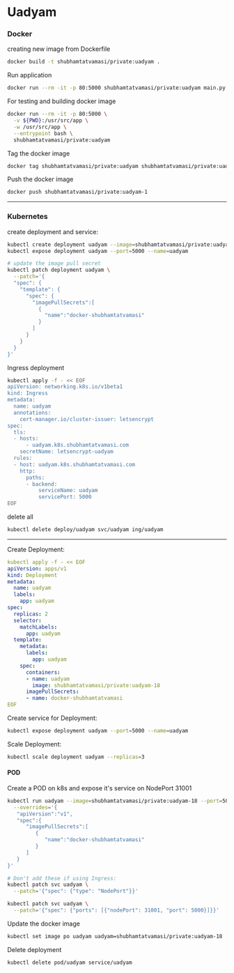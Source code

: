 # Uadyam

### Docker

creating new image from Dockerfile
```bash
docker build -t shubhamtatvamasi/private:uadyam .
```

Run application
```bash
docker run --rm -it -p 80:5000 shubhamtatvamasi/private:uadyam main.py
```

For testing and building docker image
```bash
docker run --rm -it -p 80:5000 \
  -v ${PWD}:/usr/src/app \
  -w /usr/src/app \
  --entrypoint bash \
  shubhamtatvamasi/private:uadyam
```

Tag the docker image
```bash
docker tag shubhamtatvamasi/private:uadyam shubhamtatvamasi/private:uadyam-1
```

Push the docker image
```bash
docker push shubhamtatvamasi/private:uadyam-1
```
---

### Kubernetes

create deployment and service:
```bash
kubectl create deployment uadyam --image=shubhamtatvamasi/private:uadyam-18
kubectl expose deployment uadyam --port=5000 --name=uadyam

# update the image pull secret
kubectl patch deployment uadyam \
  --patch='{
  "spec": {
    "template": {
      "spec": {
        "imagePullSecrets":[
          {
            "name":"docker-shubhamtatvamasi"
          }
        ]
      }
    }
  }
}'
```

Ingress deployment
```bash
kubectl apply -f - << EOF
apiVersion: networking.k8s.io/v1beta1
kind: Ingress
metadata:
  name: uadyam
  annotations:
    cert-manager.io/cluster-issuer: letsencrypt
spec:
  tls:
  - hosts:
      - uadyam.k8s.shubhamtatvamasi.com
    secretName: letsencrypt-uadyam
  rules:
  - host: uadyam.k8s.shubhamtatvamasi.com
    http:
      paths:
      - backend:
          serviceName: uadyam
          servicePort: 5000
EOF
```

delete all
```bash
kubectl delete deploy/uadyam svc/uadyam ing/uadyam
```
---

Create Deployment:
```yaml
kubectl apply -f - << EOF
apiVersion: apps/v1
kind: Deployment
metadata:
  name: uadyam
  labels:
    app: uadyam
spec:
  replicas: 2
  selector:
    matchLabels:
      app: uadyam
  template:
    metadata:
      labels:
        app: uadyam
    spec:
      containers:
      - name: uadyam
        image: shubhamtatvamasi/private:uadyam-18
      imagePullSecrets:
      - name: docker-shubhamtatvamasi
EOF
```

Create service for Deployment:
```bash
kubectl expose deployment uadyam --port=5000 --name=uadyam
```

Scale Deployment:
```bash
kubectl scale deployment uadyam --replicas=3
```

#### POD

Create a POD on k8s and expose it's service on NodePort 31001
```bash
kubectl run uadyam --image=shubhamtatvamasi/private:uadyam-18 --port=5000 --expose \
  --overrides='{
   "apiVersion":"v1",
   "spec":{
      "imagePullSecrets":[
         {
            "name":"docker-shubhamtatvamasi"
         }
      ]
   }
}'

# Don't add these if using Ingress:
kubectl patch svc uadyam \
  --patch='{"spec": {"type": "NodePort"}}'

kubectl patch svc uadyam \
  --patch='{"spec": {"ports": [{"nodePort": 31001, "port": 5000}]}}'
```

Update the docker image
```bash
kubectl set image po uadyam uadyam=shubhamtatvamasi/private:uadyam-18
```

Delete deployment
```bash
kubectl delete pod/uadyam service/uadyam
```

